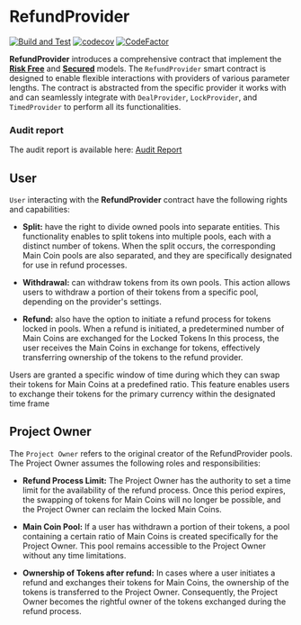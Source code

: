 # RefundProvider

[![Build and Test](https://github.com/The-Poolz/LockDealNFT.RefundProvider/actions/workflows/node.js.yml/badge.svg)](https://github.com/The-Poolz/LockDealNFT.RefundProvider/actions/workflows/node.js.yml)
[![codecov](https://codecov.io/gh/The-Poolz/LockDealNFT.RefundProvider/branch/master/graph/badge.svg)](https://codecov.io/gh/The-Poolz/LockDealNFT.RefundProvider)
[![CodeFactor](https://www.codefactor.io/repository/github/the-poolz/LockDealNFT.RefundProvider/badge)](https://www.codefactor.io/repository/github/the-poolz/LockDealNFT.RefundProvider)

**RefundProvider** introduces a comprehensive contract that implement the **[Risk Free](https://blog.poolz.finance/poolz-risk-free-ido-model/)** and **[Secured](https://blog.poolz.finance/introducing-the-poolz-secured-ido-model/)** models. The `RefundProvider` smart contract is designed to enable flexible interactions with providers of various parameter lengths. The contract is abstracted from the specific provider it works with and can seamlessly integrate with `DealProvider`, `LockProvider`, and `TimedProvider` to perform all its functionalities.

### Audit report
The audit report is available here: [Audit Report](https://docs.google.com/document/d/18XSwsKKbHpLCr4MQNZe8nZSWHnG6aExtb57R5uzQ3Us/edit?tab=t.0#heading=h.5uoc4mfz7mn4)

## User

`User` interacting with the **RefundProvider** contract have the following rights and capabilities:

- **Split:** have the right to divide owned pools into separate entities. This functionality enables to split tokens into multiple pools, each with a distinct number of tokens. When the split occurs, the corresponding Main Coin pools are also separated, and they are specifically designated for use in refund processes.

- **Withdrawal:** can withdraw tokens from its own pools. This action allows users to withdraw a portion of their tokens from a specific pool, depending on the provider's settings.

- **Refund:** also have the option to initiate a refund process for tokens locked in pools. When a refund is initiated, a predetermined number of Main Coins are exchanged for the Locked Tokens In this process, the user receives the Main Coins in exchange for tokens, effectively transferring ownership of the tokens to the refund provider.

Users are granted a specific window of time during which they can swap their tokens for Main Coins at a predefined ratio. This feature enables users to exchange their tokens for the primary currency within the designated time frame

## Project Owner

The `Project Owner` refers to the original creator of the RefundProvider pools. The Project Owner assumes the following roles and responsibilities:

- **Refund Process Limit:** The Project Owner has the authority to set a time limit for the availability of the refund process. Once this period expires, the swapping of tokens for Main Coins will no longer be possible, and the Project Owner can reclaim the locked Main Coins.

- **Main Coin Pool:** If a user has withdrawn a portion of their tokens, a pool containing a certain ratio of Main Coins is created specifically for the Project Owner. This pool remains accessible to the Project Owner without any time limitations.

- **Ownership of Tokens after refund:** In cases where a user initiates a refund and exchanges their tokens for Main Coins, the ownership of the tokens is transferred to the Project Owner. Consequently, the Project Owner becomes the rightful owner of the tokens exchanged during the refund process.

